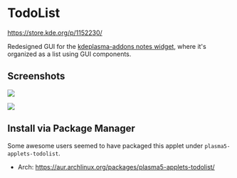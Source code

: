 # TodoList

https://store.kde.org/p/1152230/

Redesigned GUI for the [kdeplasma-addons notes widget](https://github.com/KDE/kdeplasma-addons/tree/master/applets/notes), where it's organized as a list using GUI components.

## Screenshots

![](https://i.imgur.com/sd6Ina9.png)

![](https://i.imgur.com/33kmVL7.png)

## Install via Package Manager

Some awesome users seemed to have packaged this applet under `plasma5-applets-todolist`.

* Arch: https://aur.archlinux.org/packages/plasma5-applets-todolist/
